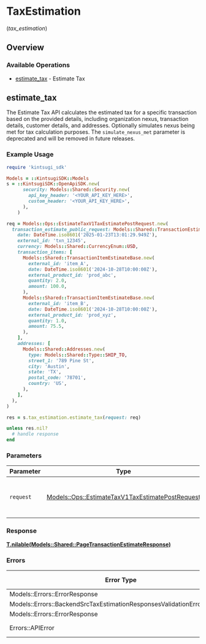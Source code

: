 # TaxEstimation
(*tax_estimation*)

## Overview

### Available Operations

* [estimate_tax](#estimate_tax) - Estimate Tax

## estimate_tax

The Estimate Tax API calculates the estimated tax for a specific
    transaction based on the provided details, including organization nexus,
    transaction details, customer details, and addresses. Optionally simulates nexus being met for tax calculation purposes. The `simulate_nexus_met` parameter is deprecated and will be removed in future releases.

### Example Usage

<!-- UsageSnippet language="ruby" operationID="estimate_tax_v1_tax_estimate_post" method="post" path="/v1/tax/estimate" -->
```ruby
require 'kintsugi_sdk'

Models = ::KintsugiSDK::Models
s = ::KintsugiSDK::OpenApiSDK.new(
      security: Models::Shared::Security.new(
        api_key_header: '<YOUR_API_KEY_HERE>',
        custom_header: '<YOUR_API_KEY_HERE>',
      ),
    )

req = Models::Ops::EstimateTaxV1TaxEstimatePostRequest.new(
  transaction_estimate_public_request: Models::Shared::TransactionEstimatePublicRequest.new(
    date: DateTime.iso8601('2025-01-23T13:01:29.949Z'),
    external_id: 'txn_12345',
    currency: Models::Shared::CurrencyEnum::USD,
    transaction_items: [
      Models::Shared::TransactionItemEstimateBase.new(
        external_id: 'item_A',
        date: DateTime.iso8601('2024-10-28T10:00:00Z'),
        external_product_id: 'prod_abc',
        quantity: 2.0,
        amount: 100.0,
      ),
      Models::Shared::TransactionItemEstimateBase.new(
        external_id: 'item_B',
        date: DateTime.iso8601('2024-10-28T10:00:00Z'),
        external_product_id: 'prod_xyz',
        quantity: 1.0,
        amount: 75.5,
      ),
    ],
    addresses: [
      Models::Shared::Addresses.new(
        type: Models::Shared::Type::SHIP_TO,
        street_1: '789 Pine St',
        city: 'Austin',
        state: 'TX',
        postal_code: '78701',
        country: 'US',
      ),
    ],
  ),
)

res = s.tax_estimation.estimate_tax(request: req)

unless res.nil?
  # handle response
end

```

### Parameters

| Parameter                                                                                                          | Type                                                                                                               | Required                                                                                                           | Description                                                                                                        |
| ------------------------------------------------------------------------------------------------------------------ | ------------------------------------------------------------------------------------------------------------------ | ------------------------------------------------------------------------------------------------------------------ | ------------------------------------------------------------------------------------------------------------------ |
| `request`                                                                                                          | [Models::Ops::EstimateTaxV1TaxEstimatePostRequest](../../models/operations/estimatetaxv1taxestimatepostrequest.md) | :heavy_check_mark:                                                                                                 | The request object to use for the request.                                                                         |

### Response

**[T.nilable(Models::Shared::PageTransactionEstimateResponse)](../../models/operations/pagetransactionestimateresponse.md)**

### Errors

| Error Type                                                              | Status Code                                                             | Content Type                                                            |
| ----------------------------------------------------------------------- | ----------------------------------------------------------------------- | ----------------------------------------------------------------------- |
| Models::Errors::ErrorResponse                                           | 401                                                                     | application/json                                                        |
| Models::Errors::BackendSrcTaxEstimationResponsesValidationErrorResponse | 422                                                                     | application/json                                                        |
| Models::Errors::ErrorResponse                                           | 500                                                                     | application/json                                                        |
| Errors::APIError                                                        | 4XX, 5XX                                                                | \*/\*                                                                   |